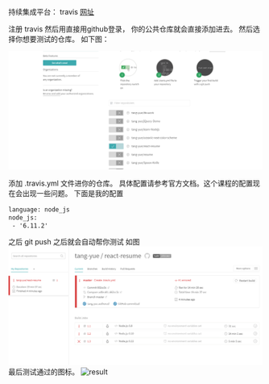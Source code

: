 持续集成平台： travis  [网址](https://travis-ci.org/)


注册 travis  然后用直接用github登录， 你的公共仓库就会直接添加进去。
然后选择你想要测试的仓库。 如下图：


![login](./login.png)

添加 .travis.yml 文件进你的仓库。  具体配置请参考官方文档。这个课程的配置现在会出现一些问题。
下面是我的配置

```
language: node_js
node_js:
 - '6.11.2'
```
之后 git push 之后就会自动帮你测试 如图
![final](./travis.png)
最后测试通过的图标。
![result](https://travis-ci.org/tang-yue/react-resume.svg?branch=master)

